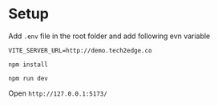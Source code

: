 # Setup

Add `.env` file in the root folder and add following evn variable

```
VITE_SERVER_URL=http://demo.tech2edge.co
```

```
npm install
```

```
npm run dev
```

Open `http://127.0.0.1:5173/`
